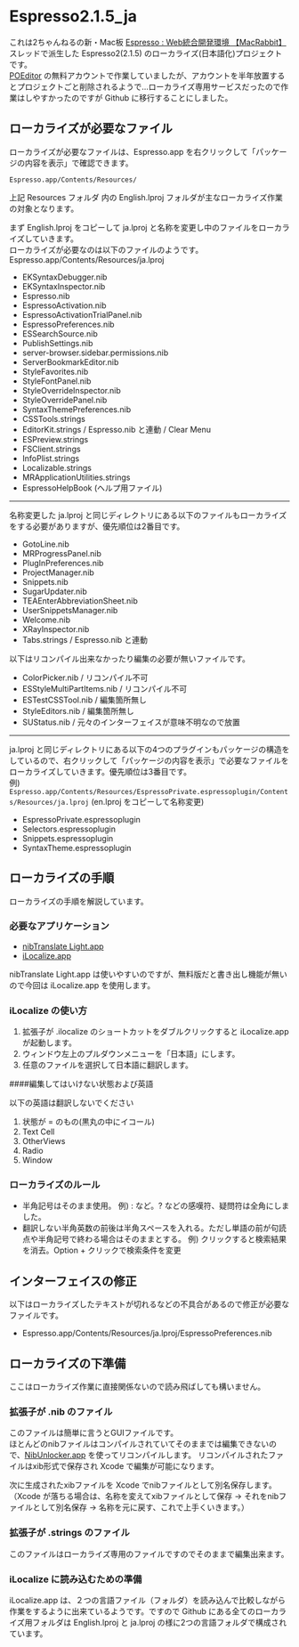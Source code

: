 Espresso2.1.5_ja
============
これは2ちゃんねるの新・Mac板 [Espresso : Web統合開発環境 【MacRabbit】](http://anago.2ch.net/test/read.cgi/mac/1321757964/) スレッドで派生した Espresso2(2.1.5) のローカライズ(日本語化)プロジェクトです。  
[POEditor](https://poeditor.com/) の無料アカウントで作業していましたが、アカウントを半年放置するとプロジェクトごと削除されるようで…ローカライズ専用サービスだったので作業はしやすかったのですが Github に移行することにしました。

ローカライズが必要なファイル
----------------------

ローカライズが必要なファイルは、Espresso.app を右クリックして「パッケージの内容を表示」で確認できます。  

`Espresso.app/Contents/Resources/`

上記 Resources フォルダ 内の English.lproj フォルダが主なローカライズ作業の対象となります。

まず English.lproj をコピーして ja.lproj と名称を変更し中のファイルをローカライズしていきます。  
ローカライズが必要なのは以下のファイルのようです。  
Espresso.app/Contents/Resources/ja.lproj

* EKSyntaxDebugger.nib
* EKSyntaxInspector.nib
* Espresso.nib
* EspressoActivation.nib
* EspressoActivationTrialPanel.nib
* EspressoPreferences.nib
* ESSearchSource.nib
* PublishSettings.nib
* server-browser.sidebar.permissions.nib
* ServerBookmarkEditor.nib
* StyleFavorites.nib
* StyleFontPanel.nib
* StyleOverrideInspector.nib
* StyleOverridePanel.nib
* SyntaxThemePreferences.nib
* CSSTools.strings
* EditorKit.strings  / Espresso.nib と連動 / Clear Menu
* ESPreview.strings
* FSClient.strings
* InfoPlist.strings
* Localizable.strings
* MRApplicationUtilities.strings
* EspressoHelpBook (ヘルプ用ファイル)

- - -
名称変更した ja.lproj と同じディレクトリにある以下のファイルもローカライズをする必要がありますが、優先順位は2番目です。  

* GotoLine.nib
* MRProgressPanel.nib
* PlugInPreferences.nib
* ProjectManager.nib
* Snippets.nib
* SugarUpdater.nib
* TEAEnterAbbreviationSheet.nib
* UserSnippetsManager.nib
* Welcome.nib
* XRayInspector.nib
* Tabs.strings / Espresso.nib と連動

以下はリコンパイル出来なかったり編集の必要が無いファイルです。

* ColorPicker.nib / リコンパイル不可
* ESStyleMultiPartItems.nib / リコンパイル不可
* ESTestCSSTool.nib / 編集箇所無し
* StyleEditors.nib / 編集箇所無し
* SUStatus.nib / 元々のインターフェイスが意味不明なので放置


- - -
ja.lproj と同じディレクトリにある以下の4つのプラグインもパッケージの構造をしているので、右クリックして「パッケージの内容を表示」で必要なファイルをローカライズしていきます。優先順位は3番目です。  
例) `Espresso.app/Contents/Resources/EspressoPrivate.espressoplugin/Contents/Resources/ja.lproj` (en.lproj をコピーして名称変更)

* EspressoPrivate.espressoplugin
* Selectors.espressoplugin
* Snippets.espressoplugin
* SyntaxTheme.espressoplugin



ローカライズの手順
--------------

ローカライズの手順を解説しています。

### 必要なアプリケーション

* [nibTranslate Light.app](https://itunes.apple.com/jp/app/nibtranslate-light/id419607106?mt=12)  
* [iLocalize.app](https://itunes.apple.com/jp/app/ilocalize/id437165919?mt=12)

nibTranslate Light.app は使いやすいのですが、無料版だと書き出し機能が無いので今回は iLocalize.app を使用します。

### iLocalize の使い方

1. 拡張子が .ilocalize のショートカットをダブルクリックすると iLocalize.app が起動します。 
2. ウィンドウ左上のプルダウンメニューを「日本語」にします。
3. 任意のファイルを選択して日本語に翻訳します。

####編集してはいけない状態および英語

以下の英語は翻訳しないでください

1. 状態が = のもの(黒丸の中にイコール)
2. Text Cell
3. OtherViews
4. Radio
5. Window

### ローカライズのルール

* 半角記号はそのまま使用。 例) : など。? などの感嘆符、疑問符は全角にしました。
* 翻訳しない半角英数の前後は半角スペースを入れる。ただし単語の前が句読点や半角記号で終わる場合はそのままとする。 例) クリックすると検索結果を消去。Option + クリックで検索条件を変更


インターフェイスの修正
-----------------

以下はローカライズしたテキストが切れるなどの不具合があるので修正が必要なファイルです。

* Espresso.app/Contents/Resources/ja.lproj/EspressoPreferences.nib


ローカライズの下準備
---------------

ここはローカライズ作業に直接関係ないので読み飛ばしても構いません。

### 拡張子が .nib のファイル
このファイルは簡単に言うとGUIファイルです。  
ほとんどのnibファイルはコンパイルされていてそのままでは編集できないので、[NibUnlocker.app](http://www.charlessoft.com) を使ってリコンパイルします。
リコンパイルされたファイルはxib形式で保存され Xcode で編集が可能になります。

次に生成されたxibファイルを Xcode でnibファイルとして別名保存します。（Xcode が落ちる場合は、名称を変えてxibファイルとして保存 → それをnibファイルとして別名保存 → 名称を元に戻す、これで上手くいきます。）

### 拡張子が .strings のファイル
このファイルはローカライズ専用のファイルですのでそのままで編集出来ます。

### iLocalize に読み込むための準備
iLocalize.app は、２つの言語ファイル（フォルダ）を読み込んで比較しながら作業をするように出来ているようです。ですので Github にある全てのローカライズ用フォルダは English.lproj と ja.lproj の様に2つの言語フォルダで構成されています。